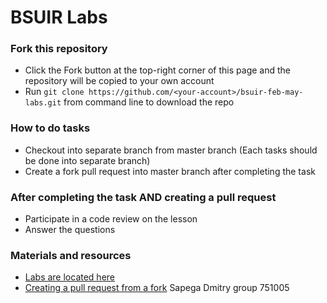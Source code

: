 # BSUIR Labs

### Fork this repository
* Click the Fork button at the top-right corner of this page and the repository will be copied to your own account
* Run `git clone https://github.com/<your-account>/bsuir-feb-may-labs.git` from command line to download the repo

### How to do tasks
* Checkout into separate branch from master branch (Each tasks should be done into separate branch)
* Create a fork pull request into master branch after completing the task

### After completing the task AND creating a pull request
* Participate in a code review on the lesson
* Answer the questions

### Materials and resources
* [Labs are located here](https://drive.google.com/drive/folders/1JK_D8e9rPVdysKW2-_SmxNN40WG68_QC)
* [Creating a pull request from a fork](https://help.github.com/articles/creating-a-pull-request-from-a-fork/)
Sapega Dmitry  group 751005
